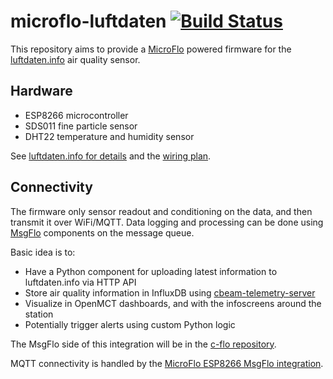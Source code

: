 microflo-luftdaten [![Build Status](https://travis-ci.org/c-base/microflo-luftdaten.svg?branch=master)](https://travis-ci.org/c-base/microflo-luftdaten)
==================

This repository aims to provide a [MicroFlo](http://microflo.org/) powered firmware for the [luftdaten.info](https://luftdaten.info/) air quality sensor.

## Hardware

* ESP8266 microcontroller
* SDS011 fine particle sensor
* DHT22 temperature and humidity sensor

See [luftdaten.info for details](https://luftdaten.info/feinstaubsensor-bauen/) and the [wiring plan](https://raw.githubusercontent.com/opendata-stuttgart/meta/master/files/nodemcu-v3-schaltplan-sds011.jpg).


## Connectivity

The firmware only sensor readout and conditioning on the data, and then transmit it over WiFi/MQTT.
Data logging and processing can be done using [MsgFlo](https://msgflo.org/) components on the message queue.

Basic idea is to:

* Have a Python component for uploading latest information to luftdaten.info via HTTP API
* Store air quality information in InfluxDB using [cbeam-telemetry-server](https://github.com/c-base/cbeam-telemetry-server) 
* Visualize in OpenMCT dashboards, and with the infoscreens around the station
* Potentially trigger alerts using custom Python logic

The MsgFlo side of this integration will be in the [c-flo repository](https://github.com/c-base/c-flo).

MQTT connectivity is handled by the [MicroFlo ESP8266 MsgFlo integration](https://github.com/microflo/microflo/pull/143).
